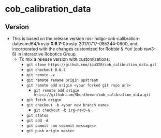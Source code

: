 # cob_calibration_data
## Version
* This is based on the release version ros-indigo-cob-calibration-data:amd64/trusty **0.6.7**-0trusty-20170717-085344-0800, and incorporated with the changes customized for Robbie & Yuri (cob raw3-6) in Interactive Robotics Group.
  * To mix a release version with customizations:
    * `git clone https://github.com/ipa320/cob_calibration_data.git`
    * `git checkout 0.6.7`
    * `git remote -v`
    * `git remote rename origin upstream`
    * `git remote add origin <your forked git repo url>`
      * `git remote add origin https://github.com/Shentheman/cob_calibration_data.git`
    * `git fetch origin`
    * `git checkout -b <your new branch name>`
      * `git checkout -b irg-raw3-6`
    * `git status`
    * `git add -A`
    * `git commit -am <commit messages>`
    * `git push origin master`



